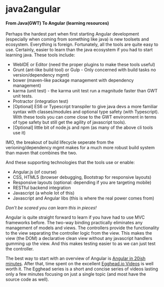 # java2angular

#### From Java(GWT) To Angular (learning resources)


Perhaps the hardest part when first starting Angular development (especially when coming from something like java) is new toolsets and ecosystem. Everything is foreign. Fortunately, all the tools are quite easy to use. Certainly, easier to learn than the java ecosystem if you had to start learning java. 
These tools include:
* WebIDE or Editor (need the proper plugins to make these tools useful)
* Grunt (ant-like build tool) or Gulp - Only concerned with build tasks no version/dependency mgmt)
* bower (maven-like package management with dependency management)
* karma (unit test) - the karma unit test run a magnitude faster than GWT unit tests.
* Protractor (integration test)
* [Optional] ES6 or Typescript transpiler to give java devs a more familiar syntax with classes/modules and optional type safety (with Typescript). With these tools you can come close to the GWT environment in terms of type safety but still get the agility of javascript tools).
* [Optional] little bit of node.js and npm (as many of the above cli tools use it)

IMO, the breakout of build lifecycle seperate from the verioning/dependency mgmt makes for a much more robust build system than maven that combines the two.

And these supporting technologies that the tools use or enable:
* Angular.js (of course)
* CSS, HTML5 (browser debugging, Bootstrap for responsive layouts)
* Responsive layouts (optional: depending if you are targeting mobile)
* RESTful backend integration
* Javascript (a whole lot of this)
* Javascript and Angular libs (this is where the real power comes from)

_Don't be scared you can learn this in pieces!_

Angular is quite straight forward to learn if you have had to use MVC frameworks before. The two-way binding practically eliminates any management of models and views. The controllers provide the functionality to the view separating the controller logic from the view. This makes the view (the DOM) a declarative clean view without any javascript handlers gumming up the view. And this makes testing easier to as we can just test the controller.

The best way to start with an overview of Angular is [Angular in 20ish minutes](https://www.youtube.com/watch?v=tnXO-i7944M). After that, time spent on the excellent [Egghead.io Videos](https://egghead.io/technologies/angularjs?order=ASC) is well worth it. The Egghead series is a short and concise series of videos lasting only a few minutes focusing on just a single topic (and most have the source code as well).
 
